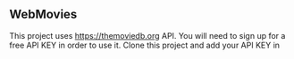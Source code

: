 ## WebMovies

This project uses https://themoviedb.org API. You will need to sign up for a free API KEY in order to use it. 
Clone this project and add your API KEY in 
